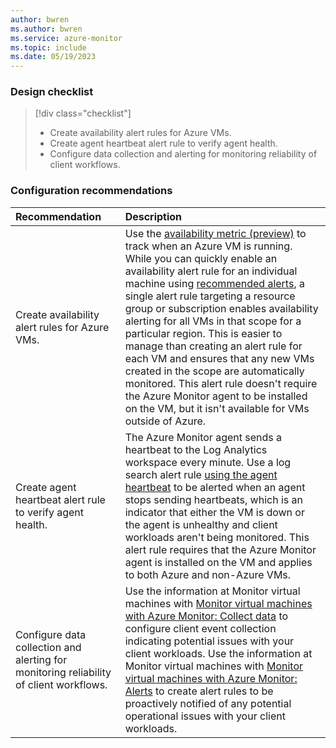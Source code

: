 ```yaml
---
author: bwren
ms.author: bwren
ms.service: azure-monitor
ms.topic: include
ms.date: 05/19/2023
---
```


### Design checklist

> [!div class="checklist"]
> * Create availability alert rules for Azure VMs.
> * Create agent heartbeat alert rule to verify agent health.
> * Configure data collection and alerting for monitoring reliability of client workflows.

### Configuration recommendations

| Recommendation | Description |
|:---------------|:------------|
| Create availability alert rules for Azure VMs. | Use the [availability metric (preview)](../tutorial-monitor-vm-alert-availability.md) to track when an Azure VM is running. While you can quickly enable an availability alert rule for an individual machine using [recommended alerts](../tutorial-monitor-vm-alert-recommended.md), a single alert rule targeting a resource group or subscription enables availability alerting for all VMs in that scope for a particular region. This is easier to manage than creating an alert rule for each VM and ensures that any new VMs created in the scope are automatically monitored. This alert rule doesn't require the Azure Monitor agent to be installed on the VM, but it isn't available for VMs outside of Azure. |
| Create agent heartbeat alert rule to verify agent health. | The Azure Monitor agent sends a heartbeat to the Log Analytics workspace every minute. Use a log search alert rule [using the agent heartbeat](../monitor-virtual-machine-alerts.md#agent-heartbeat) to be alerted when an agent stops sending heartbeats, which is an indicator that either the VM is down or the agent is unhealthy and client workloads aren't being monitored. This alert rule requires that the Azure Monitor agent is installed on the VM and applies to both Azure and non-Azure VMs. |
| Configure data collection and alerting for monitoring reliability of client workflows. | Use the information at Monitor virtual machines with [Monitor virtual machines with Azure Monitor: Collect data](../monitor-virtual-machine-data-collection.md) to configure client event collection indicating potential issues with your client workloads. Use the information at Monitor virtual machines with [Monitor virtual machines with Azure Monitor: Alerts](../monitor-virtual-machine-alerts.md) to create alert rules to be proactively notified of any potential operational issues with your client workloads. |
